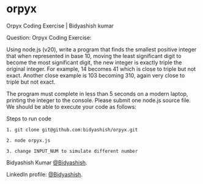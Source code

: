 # orpyx
Orpyx Coding Exercise | Bidyashish kumar


Question: Orpyx Coding Exercise:
 
Using node.js (v20), write a program that finds the smallest positive integer that when represented in base 10, moving the least significant digit to become the most significant digit, the new integer is exactly triple the original integer. For example, 14 becomes 41 which is close to triple but not exact. Another close example is 103 becoming 310, again very close to triple but not exact. 

The program must complete in less than 5 seconds on a modern laptop, printing the integer to the console. Please submit one node.js source file. We should be able to execute your code as follows: 



Steps to run code

```
1. git clone git@github.com:bidyashish/orpyx.git

2. node orpyx.js

3. change INPUT_NUM to simulate different number

```


Bidyashish Kumar [@Bidyashish](https://www.bidyashish.com).

LinkedIn profile: [@Bidyashish](https://www.linkedin.com/in/bidyashish/).

